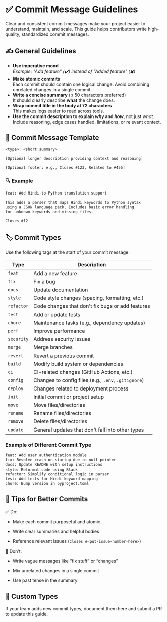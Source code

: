 # ✅ Commit Message Guidelines

Clear and consistent commit messages make your project easier to understand, maintain, and scale. This guide helps contributors write high-quality, standardized commit messages.


## ✍️ General Guidelines

-   **Use imperative mood**  
    _Example: "Add feature" (✔️) instead of "Added feature" (✖️)_
-   **Make atomic commits**  
    Each commit should contain one logical change. Avoid combining unrelated changes in a single commit.
-   **Write a concise summary** (≤ 50 characters preferred)  
    It should clearly describe **what** the change does.
-   **Wrap commit title in the body at 72 characters**  
    This makes logs easier to read across tools.
-   **Use the commit description to explain _why_ and _how_**, not just _what_.  
    Include reasoning, edge cases handled, limitations, or relevant context.
    

## 📄 Commit Message Template

```txt
<type>: <short summary>

[Optional longer description providing context and reasoning]

[Optional footer: e.g., Closes #123, Related to #456]

```

### 🔍 Example

```txt
feat: Add Hindi-to-Python translation support

This adds a parser that maps Hindi keywords to Python syntax 
using a JSON language pack. Includes basic error handling 
for unknown keywords and missing files.

Closes #12

```



## 🏷️ Commit Types

Use the following tags at the start of your commit message:

| Type       | Description                                          |
| ---------- | ---------------------------------------------------- |
| `feat`     | Add a new feature                                    |
| `fix`      | Fix a bug                                            |
| `docs`     | Update documentation                                 |
| `style`    | Code style changes (spacing, formatting, etc.)       |
| `refactor` | Code changes that don't fix bugs or add features     |
| `test`     | Add or update tests                                  |
| `chore`    | Maintenance tasks (e.g., dependency updates)         |
| `perf`     | Improve performance                                  |
| `security` | Address security issues                              |
| `merge`    | Merge branches                                       |
| `revert`   | Revert a previous commit                             |
| `build`    | Modify build system or dependencies                  |
| `ci`       | CI-related changes (GitHub Actions, etc.)            |
| `config`   | Changes to config files (e.g., `.env`, `.gitignore`) |
| `deploy`   | Changes related to deployment process                |
| `init`     | Initial commit or project setup                      |
| `move`     | Move files/directories                               |
| `rename`   | Rename files/directories                             |
| `remove`   | Delete files/directories                             |
| `update`   | General updates that don't fall into other types     |


### Example  of Different Commit Type

```txt
feat: Add user authentication module
fix: Resolve crash on startup due to null pointer
docs: Update README with setup instructions
style: Reformat code using Black
refactor: Simplify conditional logic in parser
test: Add tests for Hindi keyword mapping
chore: Bump version in pyproject.toml
```

## 🧪 Tips for Better Commits

✅ Do:

-   Make each commit purposeful and atomic
    
-   Write clear summaries and helpful bodies
    
-   Reference relevant issues (`Closes #<put-issue-number-here>`)
    

🚫 Don’t:

-   Write vague messages like “fix stuff” or “changes”
    
-   Mix unrelated changes in a single commit
    
-   Use past tense in the summary
    
## 🧩 Custom Types

If your team adds new commit types, document them here and submit a PR to update this guide.

